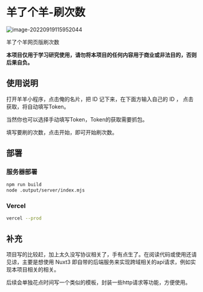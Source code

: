 # 羊了个羊-刷次数

![image-20220919115952044](https://img.kuizuo.cn/image-20220919115952044.png)

羊了个羊网页版刷次数

**本项目仅用于学习研究使用，请勿将本项目的任何内容用于商业或非法目的，否则后果自负。**

## 使用说明

打开羊羊小程序，点击俺的名片，把 ID 记下来，在下面方输入自己的 ID ， 点击获取，将自动填写Token。

当然你也可以选择手动填写Token，Token的获取需要抓包。

填写要刷的次数，点击开始，即可开始刷次数。  

## 部署

### 服务器部署

```bash
npm run build
node .output/server/index.mjs 
```

### Vercel

```bash
vercel --prod
```

## 补充 

项目写的比较赶，加上太久没写协议相关了，手有点生了。在阅读代码或使用还请见谅，主要是想使用 Nuxt3 即自带的后端服务来实现跨域相关的api请求，例如实现本项目相关的相关。

后续会单独花点时间写一个类似的模板，封装一些http请求等功能，方便使用。
